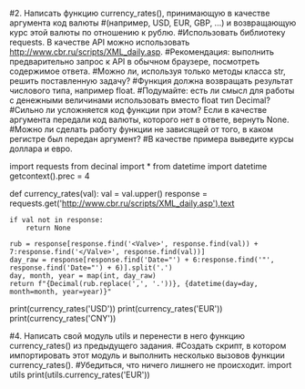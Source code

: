 #2. Написать функцию currency_rates(), принимающую в качестве аргумента код валюты
#(например, USD, EUR, GBP, ...) и возвращающую курс этой валюты по отношению к рублю.
#Использовать библиотеку requests. В качестве API можно использовать http://www.cbr.ru/scripts/XML_daily.asp.
#Рекомендация: выполнить предварительно запрос к API в обычном браузере, посмотреть содержимое ответа.
#Можно ли, используя только методы класса str, решить поставленную задачу?
#Функция должна возвращать результат числового типа, например float.
#Подумайте: есть ли смысл для работы с денежными величинами использовать вместо float тип Decimal?
#Сильно ли усложняется код функции при этом? Если в качестве аргумента передали код валюты, которого нет в ответе, вернуть None.
#Можно ли сделать работу функции не зависящей от того, в каком регистре был передан аргумент?
#В качестве примера выведите курсы доллара и евро.


import requests
from decinal import *
from datetime import datetime
getcontext().prec = 4

def currency_rates(val):
    val = val.upper()
    response = requests.get('http://www.cbr.ru/scripts/XML_daily.asp').text

    if val not in response:
        return None

    rub = response[response.find('<Valve>', response.find(val)) + 7:response.find('</Valve>', response.find(val))]
    day_raw = response[response.find('Date="') + 6:response.find('"', response.find('Date="') + 6)].split('.')
    day, month, year = map(int, day_raw)
    return f"{Decimal(rub.replace(',', '.'))}, {datetime(day=day, month=month, year=year)}"
print(currency_rates('USD'))
print(currency_rates('EUR'))
print(currency_rates('CNY'))

#4. Написать свой модуль utils и перенести в него функцию currency_rates() из предыдущего задания.
#Создать скрипт, в котором импортировать этот модуль и выполнить несколько вызовов функции currency_rates().
#Убедиться, что ничего лишнего не происходит.
import utils
print(utils.currency_rates('EUR'))